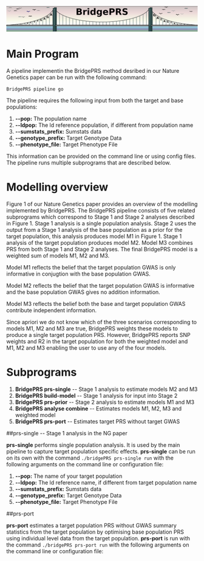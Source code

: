 ![Screenshot](img/slim/guide_logo4.png) 


# Main Program  

A pipeline implementin the BridgePRS method desribed in our Nature
Genetics paper can be run with the following command:

    BridgePRS pipeline go

The pipeline requires the following input from both the target and base populations: 

1. **--pop:** The population name
2. **--ldpop:** The ld reference population, if different from population name
3. **--sumstats_prefix:** Sumstats data 
4. **--genotype_prefix:** Target Genotype Data 
5. **--phenotype_file:** Target Phenotype File 

This information can be provided on the command line or using config
files. The pipeline runs multiple subprograms that are described
below.

# Modelling overview

Figure 1 of our Nature Genetics paper provides an overview of the
modelling implemented by BridgePRS. The BridgePRS pipeline consists
of five related subprograms which correspond to Stage 1 and Stage 2
analyses described in Figure 1. Stage 1 analysis is a single
population analysis. Stage 2 uses the output from a Stage 1 analysis
of the base population as a prior for the target population, this
analysis produces model M1 in Figure 1. Stage 1 analysis of the
target population produces model M2. Model M3 combines PRS from both
Stage 1 and Stage 2 analyses. The final BridgePRS model is a weighted
sum of models M1, M2 and M3.

Model M1 reflects the belief that the target population GWAS is only
informative in conjugtion with the base population GWAS.

Model M2 reflects the belief that the target population GWAS is
informative and the base population GWAS gives no addition
information.

Model M3 reflects the belief both the base and target population GWAS
contribute independent information.

Since apriori we do not know which of the three scenarios
corresponding to models M1, M2 and M3 are true, BridgePRS weights
these models to produce a single target population PRS. However,
BridgePRS reports SNP weights and R2 in the target population for both
the weighted model and M1, M2 and M3 enabling the user to use any of
the four models.

# Subprograms 

1) **BridgePRS prs-single** -- Stage 1 analysis to estimate models M2
and M3  
2) **BridgePRS build-model** -- Stage 1 analysis for input into Stage 2  
3) **BridgePRS prs-prior** -- Stage 2 analysis to estimate models M1
and M3  
4) **BridgePRS analyse combine** -- Estimates models M1, M2, M3 and
weighted model  
5) **BridgePRS prs-port** -- Estimates target PRS without target GWAS  


##prs-single -- Stage 1 analysis in the NG paper

**prs-single** performs single population analysis. It is used by the
main pipeline to capture target population specific effects.
**prs-single** can be run on its own with the command `./bridgePRS
prs-single run` with the following arguments on the command line or
configuration file:

1. **--pop:** The name of your target population 
2. **--ldpop:** The ld reference name, if different from target population name 
3. **--sumstats_prefix:** Sumstats data 
4. **--genotype_prefix:** Target Genotype Data 
5. **--phenotype_file:** Target Phenotype File 


##prs-port 

**prs-port** estimates a target population PRS without GWAS summary
statistics from the target population by optimising base
population PRS using individual level data from the target
population. **prs-port** is run with the command `./bridgePRS
prs-port run` with the following arguments on the command line or
configuration file:
